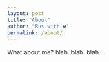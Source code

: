 ```yaml
---
layout: post
title: "About"
author: "Rus with ❤"
permalink: /about/
---
```


What about me? blah..blah..blah..
